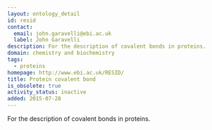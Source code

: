 ```yaml
---
layout: ontology_detail
id: resid
contact:
  email: john.garavelli@ebi.ac.uk
  label: John Garavelli
description: For the description of covalent bonds in proteins.
domain: chemistry and biochemistry
tags:
  - proteins
homepage: http://www.ebi.ac.uk/RESID/
title: Protein covalent bond
is_obsolete: true
activity_status: inactive
added: 2015-07-28
---
```


For the description of covalent bonds in proteins.
